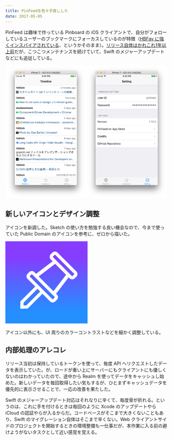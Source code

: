 ```yaml
---
title: PinFeedを色々手直しした
date: 2017-05-05
---
```


PinFeed は趣味で作っている Pinboard の iOS クライアントで、自分がフォローしているユーザーのブックマークにフォーカスしているのが特徴（[HBFav に強くインスパイアされている](http://d.hatena.ne.jp/naoya/20111111/1320965898)、というかそのまま）。[リリース自体はかれこれ1年以上前](/posts/2016/pinfeed-for-pinboard/)だが、こつこつメンテナンスを続けていて、Swift のメジャーアップデートなどにも追従している。

<img src="./timeline.png" style="width: 50%;"><img src="./setting.png" style="width: 50%;">

## 新しいアイコンとデザイン調整

アイコンを新調した。Sketch の使い方を勉強する良い機会なので、今まで使っていた Public Domain のアイコンを参考に、ゼロから描いた。

<img src="./PinFeed.png" width=256 height=256>

アイコン以外にも、UI 周りのカラーコントラストなどを細かく調整している。

## 内部処理のアレコレ

リリース当初は保持しているトークンを使って、毎度 API へリクエストしたデータを表示していた。が、ロードが重い上にサーバーにもクライアントにも優しくないのはわかっていたので、途中から Realm を使ってデータをキャッシュし始めた。新しいデータを毎回取得したい気もするが、ひとまずキャッシュデータを優先的に表示させることで、一応の改善を果たした。

Swift のメジャーアップデート対応はそれなりに辛くて、毎度骨が折れる。というのは、これに手を付けるときは毎回のように Xcode のアップデートやら iCloud の認証やらが入るからだ。コードベースがそこまで大きくないこともあり、Swift のマイグレーション自体はそこまで辛くない。Web クライアントサイドのプロジェクトを開始するときの環境整備も一仕事だが、本作業に入る前の避けようがないタスクとして近い感覚を覚える。
